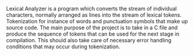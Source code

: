 Lexical Analyzer is a program which converts the stream of individual characters, normally arranged as lines into the stream of lexical tokens.
Tokenization for instance of words and punctuation symbols that make up source code.
The main purpose of the project is to take in a C file and produce the sequence of tokens that can be used for the next stage in compilation.
This should also take care of necessary error handling conditions that may occur during tokenization.
